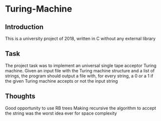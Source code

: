 # Turing-Machine

## Introduction

This is a university project of 2018, written in C without any external library

## Task

The project task was to implement an universal single tape acceptor Turing machine.
Given an input file with the Turing machine structure and a list of strings, the program should output a file with, for every string, a 0 or a 1 if the given Turing machine accepts or not the input string


## Thoughts

Good opportunity to use RB trees
Making recursive the algorithm to accept the string was the worst idea ever for space complexity